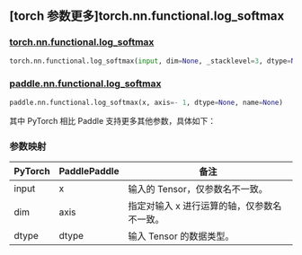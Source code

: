 ## [torch 参数更多]torch.nn.functional.log_softmax

### [torch.nn.functional.log_softmax](https://pytorch.org/docs/1.13/generated/torch.nn.functional.log_softmax.html#torch.nn.functional.log_softmax)

```python
torch.nn.functional.log_softmax(input, dim=None, _stacklevel=3, dtype=None)
```

### [paddle.nn.functional.log_softmax](https://www.paddlepaddle.org.cn/documentation/docs/zh/api/paddle/nn/functional/log_softmax_cn.html)

```python
paddle.nn.functional.log_softmax(x, axis=- 1, dtype=None, name=None)
```

其中 PyTorch 相比 Paddle 支持更多其他参数，具体如下：

### 参数映射

| PyTorch | PaddlePaddle | 备注                                        |
| ------- | ------------ | ------------------------------------------- |
| input   | x            | 输入的 Tensor，仅参数名不一致。             |
| dim     | axis         | 指定对输入 x 进行运算的轴，仅参数名不一致。 |
| dtype   | dtype        | 输入 Tensor 的数据类型。                    |
